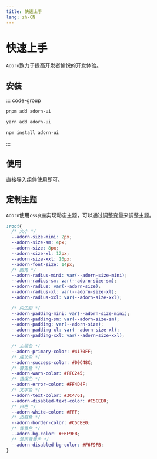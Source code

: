 ```yaml
---
title: 快速上手
lang: zh-CN
---
```


# 快速上手

`Adorn`致力于提高开发者愉悦的开发体验。


## 安装


::: code-group

```bash [pnpm]
pnpm add adorn-ui
```

```bash [yarn]
yarn add adorn-ui
```

```bash [npm]
npm install adorn-ui
```

:::

## 使用

直接导入组件使用即可。

<demo src="../../../../example/guide/getting-started.svelte"></demo>


## 定制主题

`Adorn`使用`css变量`实现动态主题，可以通过调整变量来调整主题。

```css
:root{
  /* 大小 */
  --adorn-size-mini: 2px;
  --adorn-size-sm: 4px;
  --adorn-size: 8px;
  --adorn-size-xl: 12px;
  --adorn-size-xxl: 16px;
  --adorn-font-size: 14px;
  /* 圆角 */
  --adorn-radius-mini: var(--adorn-size-mini);
  --adorn-radius-sm: var(--adorn-size-sm);
  --adorn-radius: var(--adorn-size);
  --adorn-radius-xl: var(--adorn-size-xl);
  --adorn-radius-xxl: var(--adorn-size-xxl);

  /* 内边距 */
  --adorn-padding-mini: var(--adorn-size-mini);
  --adorn-padding-sm: var(--adorn-size-sm);
  --adorn-padding: var(--adorn-size);
  --adorn-padding-xl: var(--adorn-size-xl);
  --adorn-padding-xxl: var(--adorn-size-xxl);

  /* 主题色 */
  --adorn-primary-color: #4170FF;
  /* 成功色 */
  --adorn-success-color: #00C48C;
  /* 警告色 */
  --adorn-warn-color: #FFC245;
  /* 错误色 */
  --adorn-error-color: #FF4D4F;
  /* 文字色 */
  --adorn-text-color: #3C4761;
  --adorn-disabled-text-color: #C5CEE0;
  /* 白色 */
  --adorn-white-color: #FFF;
  /* 边框色 */
  --adorn-border-color: #C5CEE0;
  /* 背景色 */
  --adorn-bg-color: #F6F9FB;
  /* 禁用背景色 */
  --adorn-disabled-bg-color: #F6F9FB;
}
```